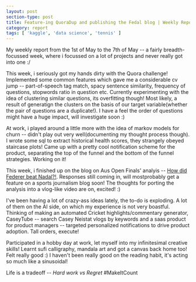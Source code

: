 ```yaml
---
layout: post
section-type: post
title: Feature-ing QuoraDup and publishing the Fedal blog | Weekly Report 39
category: report
tags: [ 'kaggle', 'data science', 'tennis' ]
---
```


My weekly report from the 1st of May to the 7th of May -- a fairly breadth-focussed week, where i focussed on a lot of projects and never really got into one :/

This week, i seriously got my hands dirty with the Quora challenge! Implemented some common features which gave me a considerable cv jump -- part-of-speech tag match, spacy sentence similarity, frequency of questions, stopwords ratio in question etc. Currently experimenting with the idea of clustering similar questions, its overfitting though! Most likely, a result of generatign the clusters on the basis of our target variable(whether the pair of questions are a duplicate!). I have a feel the order of questions might have a huge impact, will investigate soon :)

At work, i played around a little more with the idea of markov models for churn -- didn't play out very well(documenting my thought process though). I wrote some sql to extract historical health scores, they strangely obeyed staircase plots! Came up with a pretty cool notification scheme for the product, separating the top of the funnel and the bottom of the funnel strategies. Working on it!

This week, i finished up on the blog on Aus Open Finals' analyis -- [How did Federer beat Nadal?!](https://shubh24.github.io/shubh24.github.com/math/2017/05/07/How-did-Federer-beat-Nadal-Australian-Open-'17.html). Responses still coming in, will mostprobably get a feature on a sports journalism blog soon! The thoughts for porting the analysis into a vlog-like video are on, excited! :)

I've been having a lot of crazy-ass ideas lately, the to-do is exploding. A lot of them on the AI side, on which my experience is not very boastful. Thinking of making an automated Cricket highlights/commentary generator, CaseyTube -- search Casey Neistat vlogs by keywords and a saas product for product managers -- targeted personalized notifications to drive product adoption. Tall orders, execute!

Participated in a hobby day at work, let myself into my infinitesimal creative skills! Learnt sufi calligraphy, mandala art and got a canvas back home too! Felt really good :) I haven't been really good on the reading habit, it's acting so much like a sinusoidal! 

Life is a tradeoff -- *Hard work vs Regret* #MakeItCount
